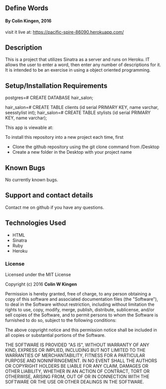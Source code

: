 ## Define Words

#### By Colin Kingen, 2016

visit it live at: https://pacific-spire-86090.herokuapp.com/

## Description

This is a project that utilizes Sinatra as a server and runs on Heroku.
IT allows the user to enter a word, then enter any number of descriptions for it.
It is intended to be an exercise in  using a object oriented programming.


## Setup/Installation Requirements

postgres=# CREATE DATABASE hair_salon;

hair_salon=# CREATE TABLE clients (id serial PRIMARY KEY, name varchar, seesstylist int);
hair_salon=# CREATE TABLE stylists (id serial PRIMARY KEY, name varchar);


This app is viewable at:

To install this repository into a new project each time, first

* Clone the github repository using the git clone command from /Desktop
* Create a new folder in the Desktop with your project name

## Known Bugs

No currently known bugs.

## Support and contact details

Contact me on github if you have any questions.

## Technologies Used

* HTML
* Sinatra
* Ruby
* Heroku


### License

Licensed under the MIT License

Copyright (c) 2016 **Colin W Kingen**

Permission is hereby granted, free of charge, to any person obtaining a copy of this software and associated documentation files (the "Software"), to deal in the Software without restriction, including without limitation the rights to use, copy, modify, merge, publish, distribute, sublicense, and/or sell copies of the Software, and to permit persons to whom the Software is furnished to do so, subject to the following conditions:

The above copyright notice and this permission notice shall be included in all copies or substantial portions of the Software.

THE SOFTWARE IS PROVIDED "AS IS", WITHOUT WARRANTY OF ANY KIND, EXPRESS OR IMPLIED, INCLUDING BUT NOT LIMITED TO THE WARRANTIES OF MERCHANTABILITY, FITNESS FOR A PARTICULAR PURPOSE AND NONINFRINGEMENT. IN NO EVENT SHALL THE AUTHORS OR COPYRIGHT HOLDERS BE LIABLE FOR ANY CLAIM, DAMAGES OR OTHER LIABILITY, WHETHER IN AN ACTION OF CONTRACT, TORT OR OTHERWISE, ARISING FROM, OUT OF OR IN CONNECTION WITH THE SOFTWARE OR THE USE OR OTHER DEALINGS IN THE SOFTWARE.
